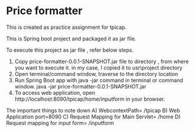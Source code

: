 # Price formatter
This is created as practice assignment for tpicap.

This is Spring boot project and packaged it as jar file.

To execute this project as jar file , refer below steps.
1) Copy price-formatter-0.0.1-SNAPSHOT.jar file to directory , from where you want to execute it.
   in my case, I copied it to usr\project directory
2) Open terminal/command window, traverse to the directory location
3) Run Spring Boot app with java -jar command in terminal or command window. 
   java -jar price-formatter-0.0.1-SNAPSHOT.jar
4) To access web application, open http://localhost:8090/tpicap/home/inputform in your browser.

The important things to note down
A) WebcontextPath= /tpicap
B) Web Application port=8090
C) Request Mapping for Main Servlet= /home
D) Request mapping for input form= /inputform
